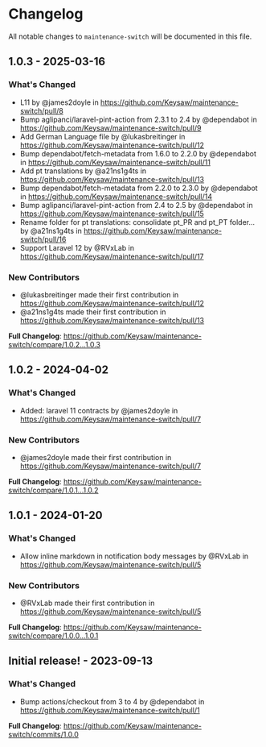 # Changelog

All notable changes to `maintenance-switch` will be documented in this file.

## 1.0.3 - 2025-03-16

### What's Changed

* L11 by @james2doyle in https://github.com/Keysaw/maintenance-switch/pull/8
* Bump aglipanci/laravel-pint-action from 2.3.1 to 2.4 by @dependabot in https://github.com/Keysaw/maintenance-switch/pull/9
* Add German Language file by @lukasbreitinger in https://github.com/Keysaw/maintenance-switch/pull/12
* Bump dependabot/fetch-metadata from 1.6.0 to 2.2.0 by @dependabot in https://github.com/Keysaw/maintenance-switch/pull/11
* Add pt translations by @a21ns1g4ts in https://github.com/Keysaw/maintenance-switch/pull/13
* Bump dependabot/fetch-metadata from 2.2.0 to 2.3.0 by @dependabot in https://github.com/Keysaw/maintenance-switch/pull/14
* Bump aglipanci/laravel-pint-action from 2.4 to 2.5 by @dependabot in https://github.com/Keysaw/maintenance-switch/pull/15
* Rename folder for pt translations: consolidate pt_PR and pt_PT folder… by @a21ns1g4ts in https://github.com/Keysaw/maintenance-switch/pull/16
* Support Laravel 12 by @RVxLab in https://github.com/Keysaw/maintenance-switch/pull/17

### New Contributors

* @lukasbreitinger made their first contribution in https://github.com/Keysaw/maintenance-switch/pull/12
* @a21ns1g4ts made their first contribution in https://github.com/Keysaw/maintenance-switch/pull/13

**Full Changelog**: https://github.com/Keysaw/maintenance-switch/compare/1.0.2...1.0.3

## 1.0.2 - 2024-04-02

### What's Changed

* Added: laravel 11 contracts by @james2doyle in https://github.com/Keysaw/maintenance-switch/pull/7

### New Contributors

* @james2doyle made their first contribution in https://github.com/Keysaw/maintenance-switch/pull/7

**Full Changelog**: https://github.com/Keysaw/maintenance-switch/compare/1.0.1...1.0.2

## 1.0.1 - 2024-01-20

### What's Changed

* Allow inline markdown in notification body messages by @RVxLab in https://github.com/Keysaw/maintenance-switch/pull/5

### New Contributors

* @RVxLab made their first contribution in https://github.com/Keysaw/maintenance-switch/pull/5

**Full Changelog**: https://github.com/Keysaw/maintenance-switch/compare/1.0.0...1.0.1

## Initial release! - 2023-09-13

### What's Changed

- Bump actions/checkout from 3 to 4 by @dependabot in https://github.com/Keysaw/maintenance-switch/pull/1

**Full Changelog**: https://github.com/Keysaw/maintenance-switch/commits/1.0.0
